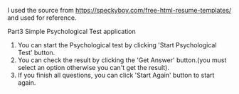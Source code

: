 I used the source from https://speckyboy.com/free-html-resume-templates/
and used for reference.


Part3
Simple Psychological Test application
1. You can start the Psychological test by clicking 'Start Psychological Test' button.
2. You can check the result by clicking the 'Get Answer' button.(you must select an option otherwise you can't get the result).
3. If you finish all questions, you can click 'Start Again' button to start again.
